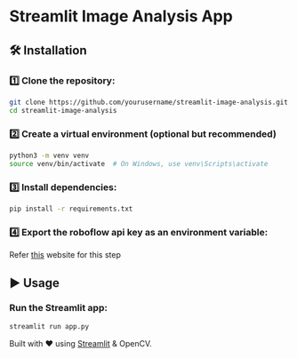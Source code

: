 
# Streamlit Image Analysis App

## 🛠 Installation

### 1️⃣ Clone the repository:
```sh
git clone https://github.com/yourusername/streamlit-image-analysis.git
cd streamlit-image-analysis
```

### 2️⃣ Create a virtual environment (optional but recommended)
```sh
python3 -m venv venv
source venv/bin/activate  # On Windows, use venv\Scripts\activate
```

### 3️⃣ Install dependencies:
```sh
pip install -r requirements.txt
```

### 4️⃣ Export the roboflow api key as an environment variable:
Refer [this](https://inference.roboflow.com/quickstart/explore_models/#run-a-private-fine-tuned-model) website for this step

## ▶️ Usage

### Run the Streamlit app:
```sh
streamlit run app.py
```



Built with ❤️ using [Streamlit](https://streamlit.io/) & OpenCV.
